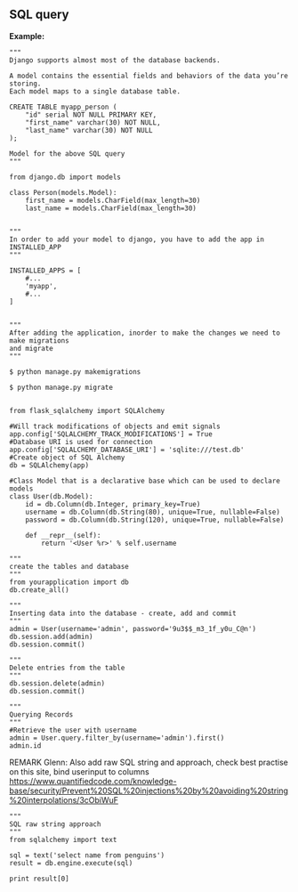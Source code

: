SQL query
-------

**Example:**

    """
    Django supports almost most of the database backends.  

    A model contains the essential fields and behaviors of the data you’re storing.
    Each model maps to a single database table.

    CREATE TABLE myapp_person (
    	"id" serial NOT NULL PRIMARY KEY,
    	"first_name" varchar(30) NOT NULL,
    	"last_name" varchar(30) NOT NULL
	);

	Model for the above SQL query
	"""

	from django.db import models

	class Person(models.Model):
    	first_name = models.CharField(max_length=30)
    	last_name = models.CharField(max_length=30)


    """
    In order to add your model to django, you have to add the app in INSTALLED_APP
    """

    INSTALLED_APPS = [
    	#...
    	'myapp',
    	#...
	]


	"""
	After adding the application, inorder to make the changes we need to make migrations
	and migrate
	"""

	$ python manage.py makemigrations

	$ python manage.py migrate

	
	from flask_sqlalchemy import SQLAlchemy
	
	#Will track modifications of objects and emit signals
	app.config['SQLALCHEMY_TRACK_MODIFICATIONS'] = True
	#Database URI is used for connection
	app.config['SQLALCHEMY_DATABASE_URI'] = 'sqlite:///test.db'
	#Create object of SQL Alchemy
	db = SQLAlchemy(app)

	#Class Model that is a declarative base which can be used to declare models
	class User(db.Model):
    	id = db.Column(db.Integer, primary_key=True)
    	username = db.Column(db.String(80), unique=True, nullable=False)
    	password = db.Column(db.String(120), unique=True, nullable=False)

    	def __repr__(self):	
        	return '<User %r>' % self.username

    """
    create the tables and database
    """
    from yourapplication import db
	db.create_all()

	"""
	Inserting data into the database - create, add and commit
	"""
	admin = User(username='admin', password='9u3$$_m3_1f_y0u_C@n')
	db.session.add(admin)
	db.session.commit()

	"""
	Delete entries from the table
	"""
	db.session.delete(admin)
	db.session.commit()

	"""
	Querying Records
	"""
	#Retrieve the user with username
	admin = User.query.filter_by(username='admin').first()
	admin.id

REMARK Glenn: Also add raw SQL string and approach, check best practise on this site, bind userinput to columns 
https://www.quantifiedcode.com/knowledge-base/security/Prevent%20SQL%20injections%20by%20avoiding%20string%20interpolations/3cObiWuF

	"""
	SQL raw string approach
	"""
	from sqlalchemy import text

	sql = text('select name from penguins')
	result = db.engine.execute(sql)

	print result[0]

